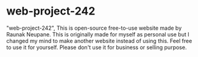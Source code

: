 # web-project-242
"web-project-242", This is open-source free-to-use website made by Raunak Neupane. This is originally made for myself as personal use but I changed my mind to make another website instead of using this. Feel free to use it for yourself. Please don't use it for business or selling purpose. 
